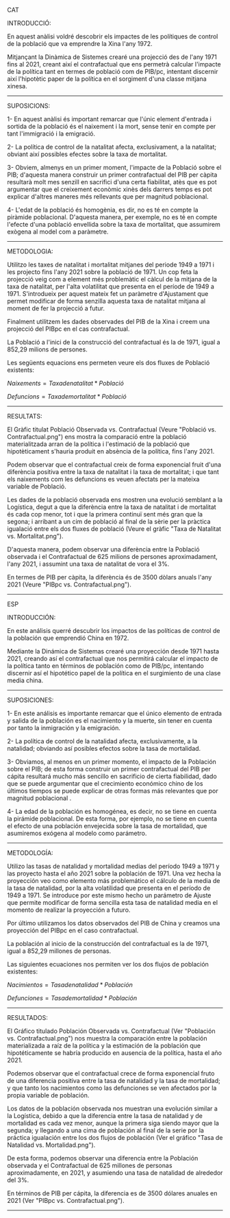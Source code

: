 CAT

INTRODUCCIÓ:

En aquest anàlisi voldré descobrir els impactes de les polítiques de control de la població que va emprendre la Xina l'any 1972.

Mitjançant la Dinàmica de Sistemes crearé una projecció des de l'any 1971 fins al 2021, creant així el contrafactual que ens permetrà calcular l'impacte de la política tant en termes de població com de PIB/pc, intentant discernir així l'hipotètic paper de la política en el sorgiment d'una classe mitjana xinesa.

------------------------------------------------------------------------------------------------------------------------------------------
SUPOSICIONS:

1- En aquest anàlisi és important remarcar que l'únic element d'entrada i sortida de la població és el naixement i la mort, sense tenir en compte per tant l'immigració i la emigració.

2- La política de control de la natalitat afecta, exclusivament, a la natalitat; obviant així possibles efectes sobre la taxa de mortalitat.

3- Obviem, almenys en un primer moment, l'impacte de la Població sobre el PIB; d'aquesta manera construir un primer contrafactual del PIB per càpita resultarà molt mes senzill en sacrifici d'una certa fiabilitat, atès que es pot argumentar que el creixement econòmic xinès dels darrers temps es pot explicar d'altres maneres més rellevants que per magnitud poblacional.

4- L'edat de la població és homogènia, es dir, no es té en compte la piràmide poblacional. D'aquesta manera, per exemple, no es té en compte l'efecte d'una població envellida sobre la taxa de mortalitat, que assumirem exògena al model com a  paràmetre.

------------------------------------------------------------------------------------------------------------------------------------------
METODOLOGIA: 

Utilitzo les taxes de natalitat i mortalitat mitjanes del periode 1949 a 1971 i les projecto fins l'any 2021 sobre la població de 1971.
Un cop feta la projecció veig com a element més problemàtic el càlcul de la mitjana de la taxa de natalitat, per l'alta volatilitat que presenta en el període de 1949 a 1971. 
S'introdueix per aquest mateix fet un paràmetre d'Ajustament que permet modificar de forma senzilla aquesta taxa de natalitat mitjana al moment de fer la projecció a futur. 

Finalment utilitzem les dades observades del PIB de la Xina i creem una projecció del PIBpc en el cas contrafactual.

La Població a l'inici de la construcció del contrafactual és la de 1971, igual a 852,29 milions de persones.

Les següents equacions ens permeten veure els dos fluxes de Població existents:

$Naixements = Taxa de natalitat * Població$

$Defuncions = Taxa de mortalitat * Població$

------------------------------------------------------------------------------------------------------------------------------------------
RESULTATS:

El Gràfic titulat Població Observada vs. Contrafactual (Veure "Població vs. Contrafactual.png") ens mostra la comparació entre la població materialitzada arran de la política i l'estimació de la població que hipotèticament s'hauria produit en absència de la política, fins l'any 2021.

Podem observar que el contrafactual creix de forma exponencial fruit d'una diferència positiva entre la taxa de natalitat i la taxa de mortalitat; i que tant els naixements com les defuncions es veuen afectats per la mateixa variable de Població.

Les dades de la població observada ens mostren una evolució semblant a la Logística, degut a que la diferència entre la taxa de natalitat i de mortalitat és cada cop menor, tot i que la primera continuï sent més gran que la segona; i arribant a un cim de població al final de la sèrie per la pràctica igualació entre els dos fluxes de població (Veure el gràfic "Taxa de Natalitat vs. Mortalitat.png").

D'aquesta manera, podem observar una diferència entre la Població observada i el Contrafactual de 625 milions de persones aproximadament, l'any 2021, i assumint una taxa de natalitat de vora el 3%.

En termes de PIB per càpita, la diferència és de 3500 dòlars anuals l'any 2021 (Veure "PIBpc vs. Contrafactual.png").

------------------------------------------------------------------------------------------------------------------------------------------

ESP

INTRODUCCIÓN:

En este análisis querré descubrir los impactos de las políticas de control de la población que emprendió China en 1972.

Mediante la Dinámica de Sistemas crearé una proyección desde 1971 hasta 2021, creando así el contrafactual que nos permitirá calcular el impacto de la política tanto en términos de población como de PIB/pc, intentando discernir así el hipotético papel de la política en el surgimiento de una clase media china.

-------------------------------------------------- -------------------------------------------------- --------------------------------------
SUPOSICIONES:

1- En este análisis es importante remarcar que el único elemento de entrada y salida de la población es el nacimiento y la muerte, sin tener en cuenta por tanto la inmigración y la emigración.

2- La política de control de la natalidad afecta, exclusivamente, a la natalidad; obviando así posibles efectos sobre la tasa de mortalidad.

3- Obviamos, al menos en un primer momento, el impacto de la Población sobre el PIB; de esta forma construir un primer contrafactual del PIB per cápita resultará mucho más sencillo en sacrificio de cierta fiabilidad, dado que se puede argumentar que el crecimiento económico chino de los últimos tiempos se puede explicar de otras formas más relevantes que por magnitud poblacional .

4- La edad de la población es homogénea, es decir, no se tiene en cuenta la pirámide poblacional. De esta forma, por ejemplo, no se tiene en cuenta el efecto de una población envejecida sobre la tasa de mortalidad, que asumiremos exógena al modelo como parámetro.

-------------------------------------------------- -------------------------------------------------- --------------------------------------
METODOLOGÍA:

Utilizo las tasas de natalidad y mortalidad medias del período 1949 a 1971 y las proyecto hasta el año 2021 sobre la población de 1971.
Una vez hecha la proyección veo como elemento más problemático el cálculo de la media de la tasa de natalidad, por la alta volatilidad que presenta en el período de 1949 a 1971.
Se introduce por este mismo hecho un parámetro de Ajuste que permite modificar de forma sencilla esta tasa de natalidad media en el momento de realizar la proyección a futuro.

Por último utilizamos los datos observados del PIB de China y creamos una proyección del PIBpc en el caso contrafactual.

La población al inicio de la construcción del contrafactual es la de 1971, igual a 852,29 millones de personas.

Las siguientes ecuaciones nos permiten ver los dos flujos de población existentes:

$Nacimientos = Tasa de natalidad * Población$

$Defunciones = Tasa de mortalidad * Población$

-------------------------------------------------- -------------------------------------------------- --------------------------------------
RESULTADOS:

El Gráfico titulado Población Observada vs. Contrafactual (Ver "Población vs. Contrafactual.png") nos muestra la comparación entre la población materializada a raíz de la política y la estimación de la población que hipotéticamente se habría producido en ausencia de la política, hasta el año 2021.

Podemos observar que el contrafactual crece de forma exponencial fruto de una diferencia positiva entre la tasa de natalidad y la tasa de mortalidad; y que tanto los nacimientos como las defunciones se ven afectados por la propia variable de población.

Los datos de la población observada nos muestran una evolución similar a la Logística, debido a que la diferencia entre la tasa de natalidad y de mortalidad es cada vez menor, aunque la primera siga siendo mayor que la segunda; y llegando a una cima de población al final de la serie por la práctica igualación entre los dos flujos de población (Ver el gráfico "Tasa de Natalidad vs. Mortalidad.png").

De esta forma, podemos observar una diferencia entre la Población observada y el Contrafactual de 625 millones de personas aproximadamente, en 2021, y asumiendo una tasa de natalidad de alrededor del 3%.

En términos de PIB per cápita, la diferencia es de 3500 dólares anuales en 2021 (Ver "PIBpc vs. Contrafactual.png").

-------------------------------------------------- -------------------------------------------------- --------------------------------------
